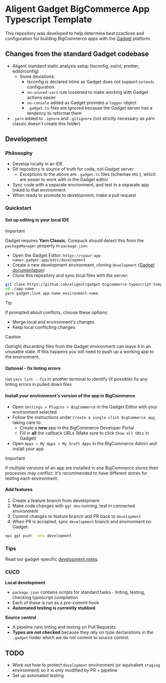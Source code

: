 # Aligent Gadget BigCommerce App Typescript Template

This repository was developed to help determine best practices and configuration for building BigCommerce apps with the [Gadget](https://gadget.dev/) platform.

## Changes from the standard Gadget codebase

- Aligent standard static analysis setup (tsconfig, eslint, prettier, editorconfig)
  - Some deviations:
    - tsconfig is declared inline as Gadget does not support `extends` configuration
    - `no-unused-vars` rule loosened to make working with Gadget actions easier
    - `no-console` added as Gadget provides a `logger` object
    - `.gadget.ts` files are ignored because the Gadget server has a tendency to reformat them
- `.yarn` added to `.ignore` and `.gitignore` (not strictly necessary as yarn classic doesn't create this folder)

## Development

### Philosophy

- Develop locally in an IDE
- Git repository is source of truth for code, not Gadget server
  - Exceptions to the above are `.gadget.ts` files (schemas etc.), which are easier to work with in the Gadget editor
- Sync code with a separate environment, and test in a separate app linked to that environment
- When ready to promote to development, make a pull request

### Quickstart

#### Set up editing in your local IDE

> [!IMPORTANT]
> Gadget requires **Yarn Classic**. Corepack should detect this from the `packageManager` property in `package.json`

- Open the Gadget Editor: `https://<your-app-name>.gadget.app/edit/development`
- Create a new development environment, cloning `development` ([Gadget documentation](https://docs.gadget.dev/guides/environments#adding-development-environments))
- Clone this repository and sync local files with the server:

```bash
git clone https://github.com/aligent/gadget-bigcommerce-typescript-template.git app-name
cd ./app-name
yarn gadget:link app-name environment-name
```

> [!TIP]
> If prompted about conflicts, choose these options:
>
> - Merge local and environment's changes
> - Keep local conflicting changes

> [!CAUTION]
> Outright discarding files from the Gadget environment can leave it in an unusable state. If this happens you will need to push up a working app to the environment.

#### Optional - fix linting errors

run `yarn lint --fix` in another terminal to identify (if possible) fix any linting errors in pulled down files

#### Install your environment's version of the app in BigCommerce

- Open `Settings > Plugins > BigCommerce` in the Gadget Editor with your environment selected
- Follow the instructions under `Create a single-click BigCommerce app`, taking care to:
  - Create a **new** app in the BigCommerce Developer Portal
  - Fill in **all** the callback URLs (Make sure to click `Show all URLs` in Gadget)
- Open `Apps > My Apps > My Draft Apps` in the BigCommerce Admin and install your app

> [!IMPORTANT]
> If multiple versions of an app are installed in one BigCommerce stores their processes may conflict. It's recommended to have different stores for testing each environment.

#### Add features

1. Create a feature branch from development
2. Make code changes with `ggt dev` running, test in connected environment
3. Commit changes to feature branch and PR back to `development`
4. When PR is accepted, sync `development` branch and environment on Gadget:

```bash
npx ggt push --env development
```

### Tips

Read our gadget-specific [development notes](./docs/GADGET.md).

### CI/CD

**Local development**

- `package.json` contains scripts for standard tasks - linting, testing, checking typescript compilation
- Each of these is run as a pre-commit hook.
- **Automated testing is currently stubbed**.

**Source control**

- A pipeline runs linting and testing on Pull Requests.
- **Types are not checked** because they rely on type declarations in the `.gadget` folder which we do not commit to source control.

## TODO

- Work out how to protect `development` environment (or equivalent `staging` environment) so it is only modified by PR + pipeline
- Set up automated testing

